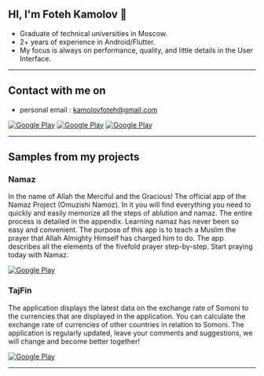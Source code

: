 <h2> HI, I'm Foteh Kamolov 👋</h2>

* Graduate of technical universities in Moscow.
* 2+ years of experience in Android/Flutter.
*  My focus is always on performance, quality, and little details in the User Interface.
<hr>

<h2> Contact with me on </h2>

* personal email : kamolovfoteh@gmail.com



<p><a href="https://www.linkedin.com/in/fotehikamol/" target="_blank"><img alt="Google Play" src="https://img.shields.io/badge/linkedin-0077b5.svg?style=for-the-badge&logo=linkedin&logoColor=white"/></a> <a href="https://t.me/fotehikamol" target="_blank"><img alt="Google Play" src="https://img.shields.io/badge/telegram-8d99ae.svg?style=for-the-badge&logo=telegram&logoColor=white"/></a> <a href="https://www.instagram.com/fotehikamol" target="_blank"><img alt="Google Play" src="https://img.shields.io/badge/instagram-E1306C.svg?style=for-the-badge&logo=instagram&logoColor=white"/></a><p>

<hr>

<h2> Samples from my projects </h2>

### Namaz

In the name of Allah the Merciful and the Gracious!
The official app of the Namaz Project (Omuzishi Namoz). In it you will find everything you need to quickly and easily memorize all the steps of ablution and namaz. The entire process is detailed in the appendix. Learning namaz has never been so easy and convenient. The purpose of this app is to teach a Muslim the prayer that Allah Almighty Himself has charged him to do. The app describes all the elements of the fivefold prayer step-by-step. Start praying today with Namaz. 
<p><a href="https://play.google.com/store/apps/details?id=com.namoz" target="_blank"><img alt="Google Play" src="https://img.shields.io/badge/Get%20it%20on%20google%20play-blue.svg?style=for-the-badge&logo=google-play" /></a><p>

### TajFin

The application displays the latest data on the exchange rate of Somoni to the currencies that are displayed in the application. You can calculate the exchange rate of currencies of other countries in relation to Somoni. The application is regularly updated, leave your comments and suggestions, we will change and become better together!
<p><a href="https://play.google.com/store/apps/details?id=com.currencytj" target="_blank"><img alt="Google Play" src="https://img.shields.io/badge/Get%20it%20on%20google%20play-blue.svg?style=for-the-badge&logo=google-play" /></a><p>

<hr>

